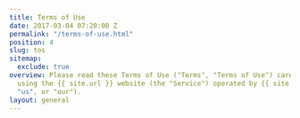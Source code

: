 ```yaml
---
title: Terms of Use
date: 2017-03-04 07:20:00 Z
permalink: "/terms-of-use.html"
position: 4
slug: tos
sitemap:
  exclude: true
overview: Please read these Terms of Use ("Terms", "Terms of Use") carefully before
  using the {{ site.url }} website (the "Service") operated by {{ site.title }} ("we",
  "us", or "our").
layout: general
---
```


